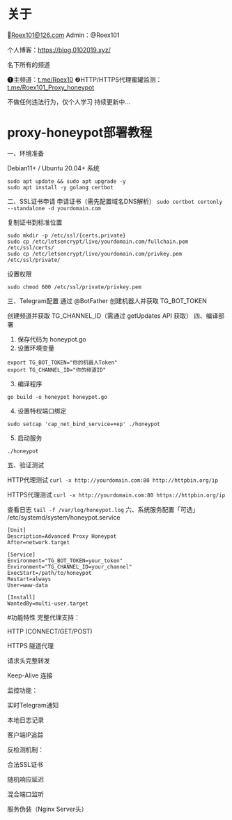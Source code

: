 # 关于
📮Roex101@126.com
Admin：@Roex101

个人博客：https://blog.0102019.xyz/

名下所有的频道

❶主频道：[t.me/Roex10](https://t.me/Roex10)
❷HTTP/HTTPS代理蜜罐监测：[t.me/Roex101_Proxy_honeypot](https://t.me/Roex101_Proxy_honeypot)

不做任何违法行为，仅个人学习
持续更新中…
# proxy-honeypot部署教程
一、环境准备

Debian11+ / Ubuntu 20.04+ 系统
```
sudo apt update && sudo apt upgrade -y
sudo apt install -y golang certbot
```
二、SSL证书申请
 申请证书（需先配置域名DNS解析）
```sudo certbot certonly --standalone -d yourdomain.com```

 复制证书到标准位置
```
sudo mkdir -p /etc/ssl/{certs,private}
sudo cp /etc/letsencrypt/live/yourdomain.com/fullchain.pem /etc/ssl/certs/
sudo cp /etc/letsencrypt/live/yourdomain.com/privkey.pem /etc/ssl/private/
```

 设置权限
```
sudo chmod 600 /etc/ssl/private/privkey.pem
```
三、Telegram配置
通过 @BotFather 创建机器人并获取 TG_BOT_TOKEN

创建频道并获取 TG_CHANNEL_ID（需通过 getUpdates API 获取）
四、编译部署
 1. 保存代码为 honeypot.go
 2. 设置环境变量
```
export TG_BOT_TOKEN="你的机器人Token"
export TG_CHANNEL_ID="你的频道ID"
```
 3. 编译程序
```
go build -o honeypot honeypot.go
```
 4. 设置特权端口绑定
```
sudo setcap 'cap_net_bind_service=+ep' ./honeypot
```
 5. 启动服务
```
./honeypot
```
五、验证测试

 HTTP代理测试
```curl -x http://yourdomain.com:80 http://httpbin.org/ip```

 HTTPS代理测试
```curl -x http://yourdomain.com:80 https://httpbin.org/ip```

 查看日志
```tail -f /var/log/honeypot.log```
六、系统服务配置「可选」
/etc/systemd/system/honeypot.service
```
[Unit]
Description=Advanced Proxy Honeypot
After=network.target

[Service]
Environment="TG_BOT_TOKEN=your_token"
Environment="TG_CHANNEL_ID=your_channel"
ExecStart=/path/to/honeypot
Restart=always
User=www-data

[Install]
WantedBy=multi-user.target
```
#功能特性
完整代理支持：

HTTP (CONNECT/GET/POST)

HTTPS 隧道代理

请求头完整转发

Keep-Alive 连接

监控功能：

实时Telegram通知

本地日志记录

客户端IP追踪

反检测机制：

合法SSL证书

随机响应延迟

混合端口监听

服务伪装（Nginx Server头）
